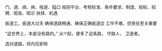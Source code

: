 门、道、阀、闸、栈道、隘口
规则平台、考核标准、条件要求、制度、招标、招聘、昭告、昭示
抉择、机遇

扳道工，扳道大过天
确保道路畅通、确保正确扳道岔
工作不难，但责任至关重要

“这世界上，本是没有路的。”
从♈起，便多了这条路，
守路人，
卫道者。

选对道路，将内压卸除
